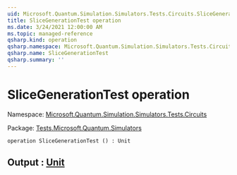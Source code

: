 ```yaml
---
uid: Microsoft.Quantum.Simulation.Simulators.Tests.Circuits.SliceGenerationTest
title: SliceGenerationTest operation
ms.date: 3/24/2021 12:00:00 AM
ms.topic: managed-reference
qsharp.kind: operation
qsharp.namespace: Microsoft.Quantum.Simulation.Simulators.Tests.Circuits
qsharp.name: SliceGenerationTest
qsharp.summary: ''
---
```


# SliceGenerationTest operation

Namespace: [Microsoft.Quantum.Simulation.Simulators.Tests.Circuits](xref:Microsoft.Quantum.Simulation.Simulators.Tests.Circuits)

Package: [Tests.Microsoft.Quantum.Simulators](https://nuget.org/packages/Tests.Microsoft.Quantum.Simulators)




```qsharp
operation SliceGenerationTest () : Unit
```


## Output : [Unit](xref:microsoft.quantum.lang-ref.unit)

